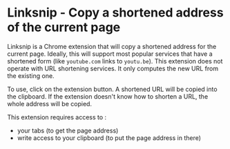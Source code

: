 # Linksnip - Copy a shortened address of the current page

Linksnip is a Chrome extension that will copy a shortened address for
the current page.  Ideally, this will support most popular services
that have a shortened form (like `youtube.com` links to `youtu.be`).
This extension does not operate with URL shortening services.  It only
computes the new URL from the existing one.

To use, click on the extension button.  A shortened URL will be copied
into the clipboard. If the extension doesn't know how to shorten a
URL, the whole address will be copied.

This extension requires access to :

- your tabs (to get the page address)
- write access to your clipboard (to put the page address in there)
